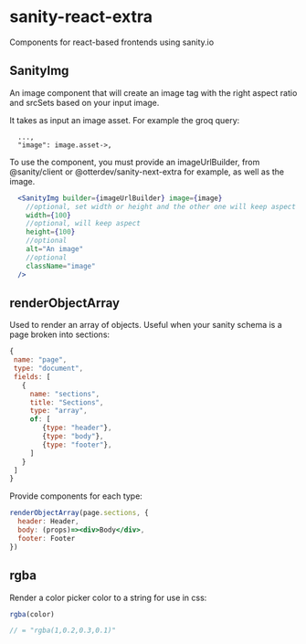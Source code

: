 # sanity-react-extra
Components for react-based frontends using sanity.io

## SanityImg
An image component that will create an image tag with the right aspect ratio and srcSets based on your input image.

It takes as input an image asset. For example the groq query:
```groq
  ...,
  "image": image.asset->,
```

To use the component, you must provide an imageUrlBuilder, from @sanity/client or @otterdev/sanity-next-extra for example, as well as the image.
```jsx
  <SanityImg builder={imageUrlBuilder} image={image} 
    //optional, set width or height and the other one will keep aspect
    width={100}
    //optional, will keep aspect
    height={100}
    //optional
    alt="An image"
    //optional
    className="image"
  />
```

## renderObjectArray
Used to render an array of objects. Useful when your sanity schema is a page broken into sections:
```js
{
 name: "page",
 type: "document",
 fields: [
   {
     name: "sections",
     title: "Sections",
     type: "array",
     of: [
        {type: "header"},
        {type: "body"},
        {type: "footer"},
     ]
   }
 ]
}
```

Provide components for each type:
```jsx
renderObjectArray(page.sections, {
  header: Header,
  body: (props)=><div>Body</div>,
  footer: Footer
})
```

## rgba
Render a color picker color to a string for use in css:
```js
rgba(color)

// = "rgba(1,0.2,0.3,0.1)"
```